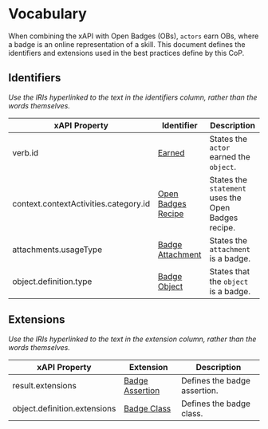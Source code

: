 # Vocabulary
When combining the xAPI with Open Badges (OBs), `actors` earn OBs, where a badge is an online representation of a skill. This document defines the identifiers and extensions used in the best practices define by this CoP.

## Identifiers
*Use the IRIs hyperlinked to the text in the identifiers column, rather than the words themselves.*

xAPI Property | Identifier | Description
--- | --- | ---
verb.id | [Earned](http://specification.openbadges.org/xapi/verbs/earned.json) | States the `actor` earned the `object`.
context.contextActivities.category.id | [Open Badges Recipe](http://specification.openbadges.org/xapi/recipe/base/0) | States the `statement` uses the Open Badges recipe.
attachments.usageType | [Badge Attachment](http://specification.openbadges.org/xapi/attachment/badge.json) | States the `attachment` is a badge.
object.definition.type | [Badge Object](http://activitystrea.ms/schema/1.0/badge) | States that the `object` is a badge.

## Extensions
*Use the IRIs hyperlinked to the text in the extension column, rather than the words themselves.*

xAPI Property | Extension | Description
--- | --- | ---
result.extensions | [Badge Assertion](http://specification.openbadges.org/xapi/extensions/badgeassertion.json) | Defines the badge assertion.
object.definition.extensions | [Badge Class](http://specification.openbadges.org/xapi/extensions/badgeclass.json) | Defines the badge class.
